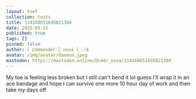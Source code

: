 ```yaml
---
layout: toot
collection: toots
title: 114168651695821304
date: 2025-03-15
published: true
tags: []
pinned: false
author: ⸸ commander ░ nova ⸸ :~$
avatar: /img/avatar/daemon.jpeg
mastodon: https://mastodon.online/@cmdr_nova/114168651695821304
---
```


My toe is feeling less broken but I still can't bend it lol guess I'll wrap it in an ace bandage and hope I can survive one more 10 hour day of work and then take my days off

